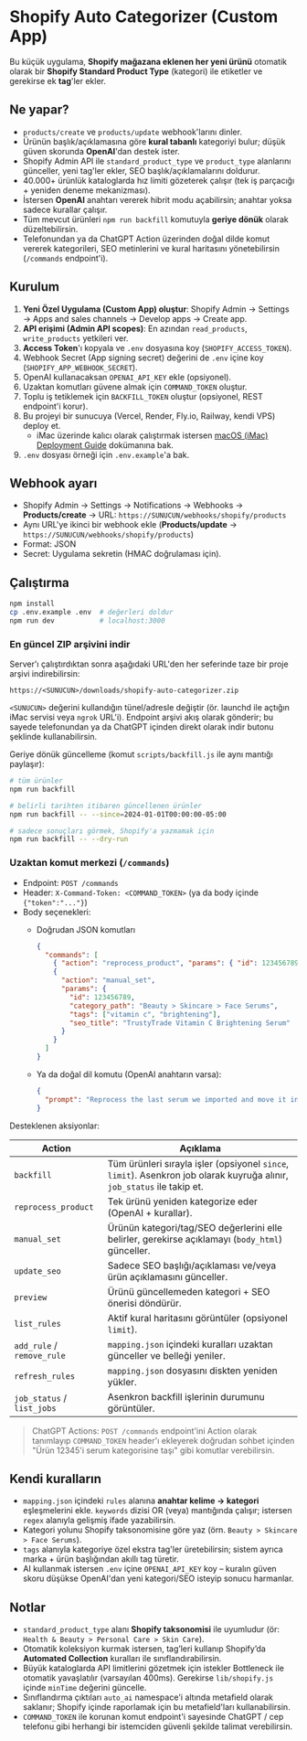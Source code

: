 # Shopify Auto Categorizer (Custom App)

Bu küçük uygulama, **Shopify mağazana eklenen her yeni ürünü** otomatik olarak bir **Shopify Standard Product Type** (kategori) ile etiketler ve gerekirse ek **tag**'ler ekler.

## Ne yapar?
- `products/create` ve `products/update` webhook'larını dinler.
- Ürünün başlık/açıklamasına göre **kural tabanlı** kategoriyi bulur; düşük güven skorunda **OpenAI**'dan destek ister.
- Shopify Admin API ile `standard_product_type` ve `product_type` alanlarını günceller, yeni tag'ler ekler, SEO başlık/açıklamalarını doldurur.
- 40.000+ ürünlük kataloglarda hız limiti gözeterek çalışır (tek iş parçacığı + yeniden deneme mekanizması).
- İstersen **OpenAI** anahtarı vererek hibrit modu açabilirsin; anahtar yoksa sadece kurallar çalışır.
- Tüm mevcut ürünleri `npm run backfill` komutuyla **geriye dönük** olarak düzeltebilirsin.
- Telefonundan ya da ChatGPT Action üzerinden doğal dilde komut vererek kategorileri, SEO metinlerini ve kural haritasını yönetebilirsin (`/commands` endpoint'i).

## Kurulum
1. **Yeni Özel Uygulama (Custom App) oluştur**: Shopify Admin → Settings → Apps and sales channels → Develop apps → Create app.
2. **API erişimi (Admin API scopes)**: En azından `read_products`, `write_products` yetkileri ver.
3. **Access Token**'ı kopyala ve `.env` dosyasına koy (`SHOPIFY_ACCESS_TOKEN`).
4. Webhook Secret (App signing secret) değerini de `.env` içine koy (`SHOPIFY_APP_WEBHOOK_SECRET`).
5. OpenAI kullanacaksan `OPENAI_API_KEY` ekle (opsiyonel).
6. Uzaktan komutları güvene almak için `COMMAND_TOKEN` oluştur.
7. Toplu iş tetiklemek için `BACKFILL_TOKEN` oluştur (opsiyonel, REST endpoint'i korur).
8. Bu projeyi bir sunucuya (Vercel, Render, Fly.io, Railway, kendi VPS) deploy et.
   - iMac üzerinde kalıcı olarak çalıştırmak istersen [macOS (iMac) Deployment Guide](docs/macos-setup.md) dokümanına bak.
9. `.env` dosyası örneği için `.env.example`'a bak.

## Webhook ayarı
- Shopify Admin → Settings → Notifications → Webhooks → **Products/create** → URL: `https://SUNUCUN/webhooks/shopify/products`
- Aynı URL'ye ikinci bir webhook ekle (**Products/update** → `https://SUNUCUN/webhooks/shopify/products`)
- Format: JSON
- Secret: Uygulama sekretin (HMAC doğrulaması için).

## Çalıştırma
```bash
npm install
cp .env.example .env  # değerleri doldur
npm run dev           # localhost:3000
```

### En güncel ZIP arşivini indir

Server'ı çalıştırdıktan sonra aşağıdaki URL'den her seferinde taze bir proje arşivi indirebilirsin:

```
https://<SUNUCUN>/downloads/shopify-auto-categorizer.zip
```

`<SUNUCUN>` değerini kullandığın tünel/adresle değiştir (ör. launchd ile açtığın iMac servisi veya `ngrok` URL'i). Endpoint arşivi akış olarak gönderir; bu sayede telefonundan ya da ChatGPT içinden direkt olarak indir butonu şeklinde kullanabilirsin.

Geriye dönük güncelleme (komut `scripts/backfill.js` ile aynı mantığı paylaşır):
```bash
# tüm ürünler
npm run backfill

# belirli tarihten itibaren güncellenen ürünler
npm run backfill -- --since=2024-01-01T00:00:00-05:00

# sadece sonuçları görmek, Shopify'a yazmamak için
npm run backfill -- --dry-run
```

### Uzaktan komut merkezi (`/commands`)

- Endpoint: `POST /commands`
- Header: `X-Command-Token: <COMMAND_TOKEN>` (ya da body içinde `{"token":"..."}`)
- Body seçenekleri:
  - Doğrudan JSON komutları

    ```json
    {
      "commands": [
        { "action": "reprocess_product", "params": { "id": 123456789 } },
        {
          "action": "manual_set",
          "params": {
            "id": 123456789,
            "category_path": "Beauty > Skincare > Face Serums",
            "tags": ["vitamin c", "brightening"],
            "seo_title": "TrustyTrade Vitamin C Brightening Serum"
          }
        }
      ]
    }
    ```

  - Ya da doğal dil komutu (OpenAI anahtarın varsa):

    ```json
    {
      "prompt": "Reprocess the last serum we imported and move it into Beauty > Skincare > Face Serums with brightening tags"
    }
    ```

Desteklenen aksiyonlar:

| Action | Açıklama |
| --- | --- |
| `backfill` | Tüm ürünleri sırayla işler (opsiyonel `since`, `limit`). Asenkron job olarak kuyruğa alınır, `job_status` ile takip et. |
| `reprocess_product` | Tek ürünü yeniden kategorize eder (OpenAI + kurallar). |
| `manual_set` | Ürünün kategori/tag/SEO değerlerini elle belirler, gerekirse açıklamayı (`body_html`) günceller. |
| `update_seo` | Sadece SEO başlığı/açıklaması ve/veya ürün açıklamasını günceller. |
| `preview` | Ürünü güncellemeden kategori + SEO önerisi döndürür. |
| `list_rules` | Aktif kural haritasını görüntüler (opsiyonel `limit`). |
| `add_rule` / `remove_rule` | `mapping.json` içindeki kuralları uzaktan günceller ve belleği yeniler. |
| `refresh_rules` | `mapping.json` dosyasını diskten yeniden yükler. |
| `job_status` / `list_jobs` | Asenkron backfill işlerinin durumunu görüntüler. |

> ChatGPT Actions: `POST /commands` endpoint'ini Action olarak tanımlayıp `COMMAND_TOKEN` header'ı ekleyerek doğrudan sohbet içinden "Ürün 12345'i serum kategorisine taşı" gibi komutlar verebilirsin.

## Kendi kuralların
- `mapping.json` içindeki `rules` alanına **anahtar kelime → kategori** eşleşmelerini ekle. `keywords` dizisi OR (veya) mantığında çalışır; istersen `regex` alanıyla gelişmiş ifade yazabilirsin.
- Kategori yolunu Shopify taksonomisine göre yaz (örn. `Beauty > Skincare > Face Serums`).
- `tags` alanıyla kategoriye özel ekstra tag'ler üretebilirsin; sistem ayrıca marka + ürün başlığından akıllı tag türetir.
- AI kullanmak istersen `.env` içine `OPENAI_API_KEY` koy – kuralın güven skoru düşükse OpenAI'dan yeni kategori/SEO isteyip sonucu harmanlar.

## Notlar
- `standard_product_type` alanı **Shopify taksonomisi** ile uyumludur (ör: `Health & Beauty > Personal Care > Skin Care`).
- Otomatik koleksiyon kurmak istersen, tag’leri kullanıp Shopify’da **Automated Collection** kuralları ile sınıflandırabilirsin.
- Büyük kataloglarda API limitlerini gözetmek için istekler Bottleneck ile otomatik yavaşlatılır (varsayılan 400ms). Gerekirse `lib/shopify.js` içinde `minTime` değerini güncelle.
- Sınıflandırma çıktıları `auto_ai` namespace'i altında metafield olarak saklanır; Shopify içinde raporlamak için bu metafield'ları kullanabilirsin.
- `COMMAND_TOKEN` ile korunan komut endpoint'i sayesinde ChatGPT / cep telefonu gibi herhangi bir istemciden güvenli şekilde talimat verebilirsin.
